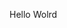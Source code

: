 Hello Wolrd



































































































































































































































































































































































































































































































































































































































































































































































































































































































































































































































































































































































































































































































































































































































































































































































































































































































































































































































































































































































































































































































































